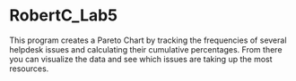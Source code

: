 # RobertC_Lab5
This program creates a Pareto Chart by tracking the frequencies of several helpdesk issues and calculating their cumulative percentages. From there you can
visualize the data and see which issues are taking up the most resources. 
